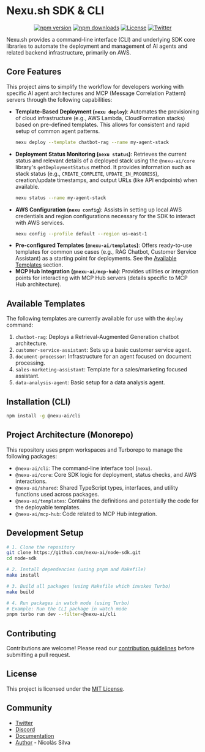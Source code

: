 # Nexu.sh SDK & CLI

<div align="center">

[![npm version](https://img.shields.io/npm/v/@nexu-ai/cli.svg?style=flat-square)](https://www.npmjs.com/package/@nexu-ai/cli)
[![npm downloads](https://img.shields.io/npm/dm/@nexu-ai/cli.svg?style=flat-square)](https://www.npmjs.com/package/@nexu-ai/cli)
[![License](https://img.shields.io/npm/l/@nexu-ai/cli.svg?style=flat-square)](https://github.com/nexu-ai/node-sdk/blob/main/LICENSE)
[![Twitter](https://img.shields.io/twitter/follow/nexu_ai?style=social)](https://twitter.com/nexu_ai)

</div>

Nexu.sh provides a command-line interface (CLI) and underlying SDK core libraries to automate the deployment and management of AI agents and related backend infrastructure, primarily on AWS.

## Core Features

This project aims to simplify the workflow for developers working with specific AI agent architectures and MCP (Message Correlation Pattern) servers through the following capabilities:

*   **Template-Based Deployment (`nexu deploy`)**: Automates the provisioning of cloud infrastructure (e.g., AWS Lambda, CloudFormation stacks) based on pre-defined templates. This allows for consistent and rapid setup of common agent patterns.
    ```bash
    nexu deploy --template chatbot-rag --name my-agent-stack
    ```
*   **Deployment Status Monitoring (`nexu status`)**: Retrieves the current status and relevant details of a deployed stack using the `@nexu-ai/core` library's `getDeploymentStatus` method. It provides information such as stack status (e.g., `CREATE_COMPLETE`, `UPDATE_IN_PROGRESS`), creation/update timestamps, and output URLs (like API endpoints) when available.
    ```bash
    nexu status --name my-agent-stack
    ```
*   **AWS Configuration (`nexu config`)**: Assists in setting up local AWS credentials and region configurations necessary for the SDK to interact with AWS services.
    ```bash
    nexu config --profile default --region us-east-1
    ```
*   **Pre-configured Templates (`@nexu-ai/templates`)**: Offers ready-to-use templates for common use cases (e.g., RAG Chatbot, Customer Service Assistant) as a starting point for deployments. See the [Available Templates](#available-templates) section.
*   **MCP Hub Integration (`@nexu-ai/mcp-hub`)**: Provides utilities or integration points for interacting with MCP Hub servers (details specific to MCP Hub architecture).

## Available Templates

The following templates are currently available for use with the `deploy` command:

1.  `chatbot-rag`: Deploys a Retrieval-Augmented Generation chatbot architecture.
2.  `customer-service-assistant`: Sets up a basic customer service agent.
3.  `document-processor`: Infrastructure for an agent focused on document processing.
4.  `sales-marketing-assistant`: Template for a sales/marketing focused assistant.
5.  `data-analysis-agent`: Basic setup for a data analysis agent.

## Installation (CLI)

```bash
npm install -g @nexu-ai/cli
```

## Project Architecture (Monorepo)

This repository uses pnpm workspaces and Turborepo to manage the following packages:

-   `@nexu-ai/cli`: The command-line interface tool (`nexu`).
-   `@nexu-ai/core`: Core SDK logic for deployment, status checks, and AWS interactions.
-   `@nexu-ai/shared`: Shared TypeScript types, interfaces, and utility functions used across packages.
-   `@nexu-ai/templates`: Contains the definitions and potentially the code for the deployable templates.
-   `@nexu-ai/mcp-hub`: Code related to MCP Hub integration.

## Development Setup

```bash
# 1. Clone the repository
git clone https://github.com/nexu-ai/node-sdk.git
cd node-sdk

# 2. Install dependencies (using pnpm and Makefile)
make install

# 3. Build all packages (using Makefile which invokes Turbo)
make build

# 4. Run packages in watch mode (using Turbo)
# Example: Run the CLI package in watch mode
pnpm turbo run dev --filter=@nexu-ai/cli
```

## Contributing

Contributions are welcome! Please read our [contribution guidelines](CONTRIBUTING.md) before submitting a pull request.

## License

This project is licensed under the [MIT License](LICENSE).

## Community

-   [Twitter](https://twitter.com/nexu_ai)
-   [Discord](https://discord.gg/nexu)
-   [Documentation](https://docs.nexu.sh)
-   [Author](https://github.com/nicolascine) - Nicolás Silva
